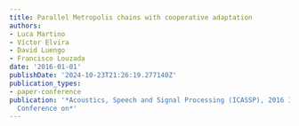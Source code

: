 ```yaml
---
title: Parallel Metropolis chains with cooperative adaptation
authors:
- Luca Martino
- Víctor Elvira
- David Luengo
- Francisco Louzada
date: '2016-01-01'
publishDate: '2024-10-23T21:26:19.277140Z'
publication_types:
- paper-conference
publication: '*Acoustics, Speech and Signal Processing (ICASSP), 2016 IEEE International
  Conference on*'
---
```

